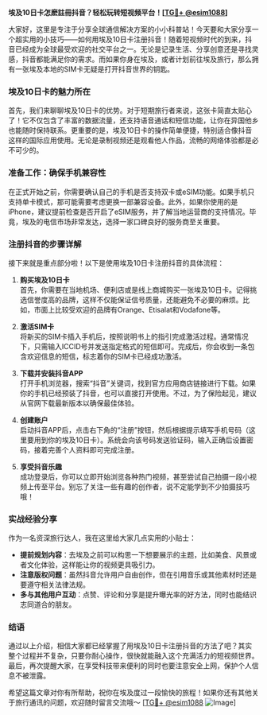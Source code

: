 **埃及10日卡怎麽註冊抖音？轻松玩转短视频平台！[[TG💪+ @esim1088](https://t.me/s/esim1088)]**

大家好，这里是专注于分享全球通信解决方案的小小科普站！今天要和大家分享一个超实用的小技巧——如何用埃及10日卡注册抖音！随着短视频时代的到来，抖音已经成为全球最受欢迎的社交平台之一。无论是记录生活、分享创意还是寻找灵感，抖音都能满足你的需求。而如果你身在埃及，或者计划前往埃及旅行，那么拥有一张埃及本地的SIM卡无疑是打开抖音世界的钥匙。

### 埃及10日卡的魅力所在

首先，我们来聊聊埃及10日卡的优势。对于短期旅行者来说，这张卡简直太贴心了！它不仅包含了丰富的数据流量，还支持语音通话和短信功能，让你在异国他乡也能随时保持联系。更重要的是，埃及10日卡的操作简单便捷，特别适合像抖音这样的国际应用使用。无论是录制视频还是观看他人作品，流畅的网络体验都是必不可少的。

### 准备工作：确保手机兼容性

在正式开始之前，你需要确认自己的手机是否支持双卡或eSIM功能。如果手机只支持单卡模式，那可能需要考虑更换一部兼容设备。此外，如果你使用的是iPhone，建议提前检查是否开启了eSIM服务，并了解当地运营商的支持情况。毕竟，埃及的电信市场非常发达，选择一家口碑良好的服务商至关重要。

### 注册抖音的步骤详解

接下来就是重点部分啦！以下是使用埃及10日卡注册抖音的具体流程：

1. **购买埃及10日卡**  
   首先，你需要在当地机场、便利店或是线上商城购买一张埃及10日卡。记得挑选信誉度高的品牌，这样不仅能保证信号质量，还能避免不必要的麻烦。比如，市面上比较受欢迎的品牌有Orange、Etisalat和Vodafone等。

2. **激活SIM卡**  
   将新买的SIM卡插入手机后，按照说明书上的指引完成激活过程。通常情况下，只需输入ICCID号并发送指定格式的短信即可。完成后，你会收到一条包含欢迎信息的短信，标志着你的SIM卡已经成功激活。

3. **下载并安装抖音APP**  
   打开手机浏览器，搜索“抖音”关键词，找到官方应用商店链接进行下载。如果你的手机已经预装了抖音，也可以直接打开使用。不过，为了保险起见，建议从官网下载最新版本以确保最佳体验。

4. **创建账户**  
   启动抖音APP后，点击右下角的“注册”按钮，然后根据提示填写手机号码（这里要用到你的埃及10日卡）。系统会向该号码发送验证码，输入正确后设置密码，接着完善个人资料即可完成注册。

5. **享受抖音乐趣**  
   成功登录后，你可以立即开始浏览各种热门视频，甚至尝试自己拍摄一段小视频上传至平台。别忘了关注一些有趣的创作者，说不定能学到不少拍摄技巧哦！

### 实战经验分享

作为一名资深旅行达人，我在这里给大家几点实用的小贴士：

- **提前规划内容**：去埃及之前可以构思一下想要展示的主题，比如美食、风景或者文化体验，这样能让你的视频更具吸引力。
- **注意版权问题**：虽然抖音允许用户自由创作，但在引用音乐或其他素材时还是要遵守相关法律法规。
- **多与其他用户互动**：点赞、评论和分享是提升曝光率的好方法，同时也能结识志同道合的朋友。

### 结语

通过以上介绍，相信大家都已经掌握了用埃及10日卡注册抖音的方法了吧？其实整个过程并不复杂，只要你耐心操作，很快就能融入这个充满活力的短视频世界。最后，再次提醒大家，在享受科技带来便利的同时也要注意安全上网，保护个人信息不被泄露。

希望这篇文章对你有所帮助，祝你在埃及度过一段愉快的旅程！如果你还有其他关于旅行通讯的问题，欢迎随时留言交流哦～ [[TG💪+ @esim1088](https://t.me/s/esim1088) ![Image](https://i.postimg.cc/4NQfJmqS/Snipaste-2025-05-13-00-14-12.png)]